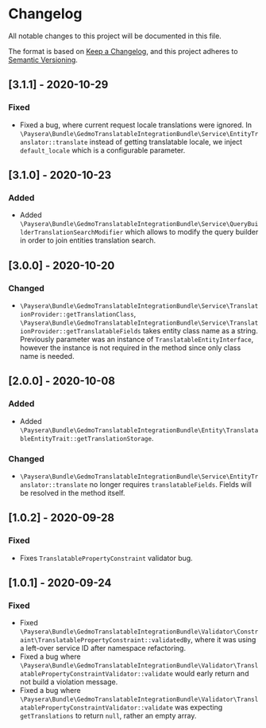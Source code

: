 # Changelog
All notable changes to this project will be documented in this file.

The format is based on [Keep a Changelog](https://keepachangelog.com/en/1.0.0/),
and this project adheres to [Semantic Versioning](https://semver.org/spec/v2.0.0.html).

## [3.1.1] - 2020-10-29
### Fixed
- Fixed a bug, where current request locale translations were ignored. In `\Paysera\Bundle\GedmoTranslatableIntegrationBundle\Service\EntityTranslator::translate` instead of getting translatable locale, we inject `default_locale` which is a configurable parameter.

## [3.1.0] - 2020-10-23
### Added
- Added `\Paysera\Bundle\GedmoTranslatableIntegrationBundle\Service\QueryBuilderTranslationSearchModifier` which allows to modify the query builder in order to join entities translation search.

## [3.0.0] - 2020-10-20
### Changed
- `\Paysera\Bundle\GedmoTranslatableIntegrationBundle\Service\TranslationProvider::getTranslationClass`, 
`\Paysera\Bundle\GedmoTranslatableIntegrationBundle\Service\TranslationProvider::getTranslatableFields` takes entity class name 
as a string. Previously parameter was an instance of `TranslatableEntityInterface`, however the instance is not required in the method since only class name is needed.

## [2.0.0] - 2020-10-08
### Added
- Added `\Paysera\Bundle\GedmoTranslatableIntegrationBundle\Entity\TranslatableEntityTrait::getTranslationStorage`.
### Changed
- `\Paysera\Bundle\GedmoTranslatableIntegrationBundle\Service\EntityTranslator::translate` no longer requires `translatableFields`. Fields will be resolved in the method itself.

## [1.0.2] - 2020-09-28
### Fixed
- Fixes `TranslatablePropertyConstraint` validator bug.

## [1.0.1] - 2020-09-24
### Fixed
- Fixed  `\Paysera\Bundle\GedmoTranslatableIntegrationBundle\Validator\Constraint\TranslatablePropertyConstraint::validatedBy`, where it was using a left-over service ID after namespace refactoring.
- Fixed a bug where `\Paysera\Bundle\GedmoTranslatableIntegrationBundle\Validator\TranslatablePropertyConstraintValidator::validate` would early return and not build a violation message. 
- Fixed a bug where `\Paysera\Bundle\GedmoTranslatableIntegrationBundle\Validator\TranslatablePropertyConstraintValidator::validate` was expecting `getTranslations` to return `null`, rather an empty array.
